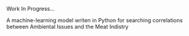 Work In Progress...

A machine-learning model writen in Python for searching correlations between Ambiental Issues and the Meat Indistry
